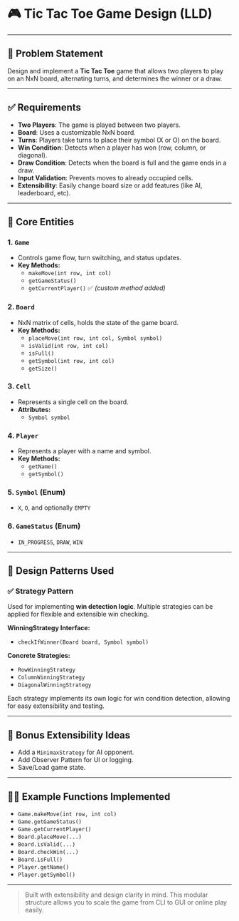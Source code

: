 # 🎮 Tic Tac Toe Game Design (LLD)

---

## 📝 Problem Statement

Design and implement a **Tic Tac Toe** game that allows two players to play on an NxN board, alternating turns, and
determines the winner or a draw.

---

## ✅ Requirements

- **Two Players**: The game is played between two players.
- **Board**: Uses a customizable NxN board.
- **Turns**: Players take turns to place their symbol (X or O) on the board.
- **Win Condition**: Detects when a player has won (row, column, or diagonal).
- **Draw Condition**: Detects when the board is full and the game ends in a draw.
- **Input Validation**: Prevents moves to already occupied cells.
- **Extensibility**: Easily change board size or add features (like AI, leaderboard, etc).

---

## 🧩 Core Entities

### 1. `Game`

- Controls game flow, turn switching, and status updates.
- **Key Methods:**
    - `makeMove(int row, int col)`
    - `getGameStatus()`
    - `getCurrentPlayer()` ✅ *(custom method added)*

### 2. `Board`

- NxN matrix of cells, holds the state of the game board.
- **Key Methods:**
    - `placeMove(int row, int col, Symbol symbol)`
    - `isValid(int row, int col)`
    - `isFull()`
    - `getSymbol(int row, int col)`
    - `getSize()`

### 3. `Cell`

- Represents a single cell on the board.
- **Attributes:**
    - `Symbol symbol`

### 4. `Player`

- Represents a player with a name and symbol.
- **Key Methods:**
    - `getName()`
    - `getSymbol()`

### 5. `Symbol` (Enum)

- `X`, `O`, and optionally `EMPTY`

### 6. `GameStatus` (Enum)

- `IN_PROGRESS`, `DRAW`, `WIN`

---

## 🎯 Design Patterns Used

### ✅ Strategy Pattern

Used for implementing **win detection logic**. Multiple strategies can be applied for flexible and extensible win
checking.

**WinningStrategy Interface:**

- `checkIfWinner(Board board, Symbol symbol)`

**Concrete Strategies:**

- `RowWinningStrategy`
- `ColumnWinningStrategy`
- `DiagonalWinningStrategy`

Each strategy implements its own logic for win condition detection, allowing for easy extensibility and testing.

---

## 🧠 Bonus Extensibility Ideas

- Add a `MinimaxStrategy` for AI opponent.
- Add Observer Pattern for UI or logging.
- Save/Load game state.

---

## 👨‍💻 Example Functions Implemented

- `Game.makeMove(int row, int col)`
- `Game.getGameStatus()`
- `Game.getCurrentPlayer()`
- `Board.placeMove(...)`
- `Board.isValid(...)`
- `Board.checkWin(...)`
- `Board.isFull()`
- `Player.getName()`
- `Player.getSymbol()`

---

> Built with extensibility and design clarity in mind. This modular structure allows you to scale the game from CLI to
> GUI or online play easily.